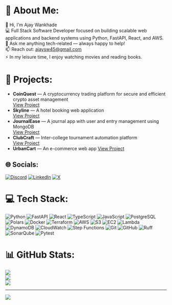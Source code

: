 # 💫 About Me:
🌱 Hi, I'm Ajay Wankhade  
💻 Full Stack Software Developer focused on building scalable web applications and backend systems using Python, FastAPI, React, and AWS.  
💬 Ask me anything tech-related — always happy to help!  
📫 Reach out: ajaysw45@gmail.com  
⚡ In my leisure time, I enjoy watching movies and reading books.

# 🚀 Projects:
- **CoinQuest** — A cryptocurrency trading platform for secure and efficient crypto asset management  
  [View Project](https://github.com/ajaysw01/CoinQuest-Backend)
- **Skyline** — A hotel booking web application  
  [View Project](https://github.com/ajaysw01/Skyline-Backend)
- **JournalEase** — A journal app with user and entry management using MongoDB  
  [View Project](https://github.com/ajaysw01/JournalEase)
- **ClubCraft** — Inter-college tournament automation platform  
  [View Project](https://github.com/ajaysw01/clubcraft-webapp)
- **UrbanCart** — An e-commerce web app 
  [View Project](https://github.com/ajaysw01/urbancart-backend)

## 🌐 Socials:
[![Discord](https://img.shields.io/badge/Discord-%237289DA.svg?logo=discord&logoColor=white)](https://discord.gg/ajaysw01)
[![LinkedIn](https://img.shields.io/badge/LinkedIn-%230077B5.svg?logo=linkedin&logoColor=white)](https://linkedin.com/in/ajaysw)
[![X](https://img.shields.io/badge/X-black.svg?logo=X&logoColor=white)](https://x.com/ajaysw01)

# 💻 Tech Stack:
![Python](https://img.shields.io/badge/python-%2314354C.svg?style=for-the-badge&logo=python&logoColor=white)
![FastAPI](https://img.shields.io/badge/fastapi-%2300C7B7.svg?style=for-the-badge&logo=fastapi&logoColor=white)
![React](https://img.shields.io/badge/react-%2320232a.svg?style=for-the-badge&logo=react&logoColor=%2361DAFB)
![TypeScript](https://img.shields.io/badge/typescript-%23007acc.svg?style=for-the-badge&logo=typescript&logoColor=white)
![JavaScript](https://img.shields.io/badge/javascript-%23323330.svg?style=for-the-badge&logo=javascript&logoColor=%23F7DF1E)
![PostgreSQL](https://img.shields.io/badge/postgres-%23316192.svg?style=for-the-badge&logo=postgresql&logoColor=white)
![Polars](https://img.shields.io/badge/Polars-20232a?style=for-the-badge&logo=apachespark&logoColor=orange)
![Docker](https://img.shields.io/badge/docker-%230db7ed.svg?style=for-the-badge&logo=docker&logoColor=white)
![Terraform](https://img.shields.io/badge/terraform-%235835CC.svg?style=for-the-badge&logo=terraform&logoColor=white)
![AWS](https://img.shields.io/badge/aws-%23FF9900.svg?style=for-the-badge&logo=amazonaws&logoColor=white)
![S3](https://img.shields.io/badge/AWS%20S3-%23FF9900.svg?style=for-the-badge&logo=amazonaws&logoColor=white)
![EC2](https://img.shields.io/badge/AWS%20EC2-%23FF9900.svg?style=for-the-badge&logo=amazonec2&logoColor=white)
![Lambda](https://img.shields.io/badge/AWS%20Lambda-%23FF9900.svg?style=for-the-badge&logo=awslambda&logoColor=white)
![DynamoDB](https://img.shields.io/badge/DynamoDB-%230074C1.svg?style=for-the-badge&logo=amazondynamodb&logoColor=white)
![CloudWatch](https://img.shields.io/badge/CloudWatch-%23FF9900.svg?style=for-the-badge&logo=amazonaws&logoColor=white)
![Step Functions](https://img.shields.io/badge/AWS%20Step%20Functions-%23FF4F00.svg?style=for-the-badge&logo=aws&logoColor=white)
![Git](https://img.shields.io/badge/git-%23F05033.svg?style=for-the-badge&logo=git&logoColor=white)
![GitHub](https://img.shields.io/badge/github-%23121011.svg?style=for-the-badge&logo=github&logoColor=white)
![Ruff](https://img.shields.io/badge/Ruff-%232C3E50.svg?style=for-the-badge&logo=python&logoColor=white)
![SonarQube](https://img.shields.io/badge/SonarQube-%2300BFFF.svg?style=for-the-badge&logo=sonarqube&logoColor=white)
![Pytest](https://img.shields.io/badge/pytest-%230081F1.svg?style=for-the-badge&logo=python&logoColor=white)

# 📊 GitHub Stats:
![](https://github-readme-stats.vercel.app/api?username=ajaysw01&theme=darcula&hide_border=false&include_all_commits=false&count_private=false)<br/>
![](https://github-readme-streak-stats.herokuapp.com/?user=ajaysw01&theme=darcula&hide_border=false)<br/>
![](https://github-readme-stats.vercel.app/api/top-langs/?username=ajaysw01&theme=darcula&hide_border=false&include_all_commits=false&count_private=false&layout=compact)

---
[![](https://visitcount.itsvg.in/api?id=ajaysw01&icon=0&color=0)](https://visitcount.itsvg.in)
